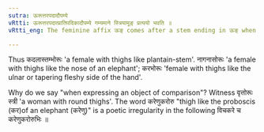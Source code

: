 ```yaml
---
sutra: ऊरूत्तरपदादौपम्ये
vRtti: ऊरूत्तरपदात्प्रातिपदिकादौपम्ये गम्यमाने स्त्रियामूङ् प्रत्ययो भवति ॥
vRtti_eng: The feminine affix ऊङ् comes after a stem ending in ऊङ् when comparison with something (expressed by the first term) is meant.

---
```

Thus कदलास्तम्भोरूः 'a female with thighs like plantain-stem'. नागनासोरूः 'a female with thighs like the nose of an elephant';  करभोरूः 'female with thighs like the ulnar or tapering fleshy side of the hand'.

Why do we say "when expressing an object of comparison"? Witness वृत्तोरूः स्त्री 'a woman with round thighs'. The word करेणुकरोरु "thigh like the proboscis (कर)of an elephant (करेणु)" is a poetic irregularity in the following विचकरे च करेणुकरोरुभिः ॥